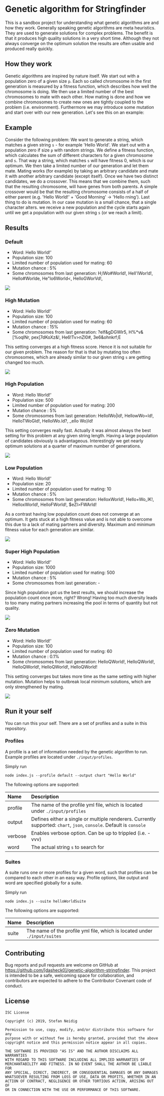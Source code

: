 # Genetic algorithm for Stringfinder
<!-- section: Introduction -->
<!-- Describe briefly what your software is. What problem does it solve? At what target audience is it aimed? -->
This is a sandbox project for understanding what genetic algorithms are and how they work. Generally speaking genetic 
algorithms are meta heuristics. They are used to generate solutions for complex problems. The benefit is that it produces
high quality solutions in a very short time. Although they not always converge on the optimum solution the results are
often usable and produced really quickly.

## How they work
Genetic algorithms are inspired by nature itself. We start out with a population zero of a given size `p`. Each so called
chromosome in the first generation is measured by a fitness function, which describes how well the chromosome is doing.
We then use a limited number of the best chromosomes to mate with each other. How mating is done and how we combine
chromosomes to create new ones are tightly coupled to the problem (i.e. environment). Furthermore we may introduce some
mutation and start over with our new generation. Let's see this on an example:

## Example
Consider the following problem: We want to generate a string, which matches a given string `s` - for example 'Hello World'.
We start out with a population zero if size `p` with random strings. We define a fitness function, which calculates 
the sum of different characters for a given chromosome and `s`. That way a string, which matches `s` will have fitness 0,
which is our optimum. We then take a limited number of our generation and let them mate. Mating works (for example) by 
taking an arbitrary candidate and mate it with another arbitrary candidate (except itself). Once we have two distinct 
candidates, we do a crossover. This means that we combine them, such that the resulting chromosome, will have genes from
both parents. A simple crossover would be that the resulting chromosome consists of a half of either parent (e.g. 'Hello World!' + 'Good Morning' -> 'Hello rning').
Last thing to do is mutation. In our case mutation is a small chance, that a single character alters. we receive a new 
population and the cycle starts again until we get a population with our given string `s` (or we reach a limit).

## Results
### Default
* Word: Hello World!'
* Population size: 100
* Limited number of population used for mating: 60
* Mutation chance : 5%
* Some chromosomes from last generation: H;lWo#World!, Hell'IWor!d!, Hello#Worlde, He\"lo6World<, HelloGWorVd!,

![](./art/default.png)

### High Mutation
* Word: Hello World!'
* Population size: 100
* Limited number of population used for mating: 60
* Mutation chance : 15%
* Some chromosomes from last generation: ?elf&gDGWlr5, H%*v&[%oqlNr, pex[7dKoXz&!, He6!Tv>nZl0#, 3e6&ohnkrf;E

This setting converges at a high fitness score. Hence it is not suitable for our given problem. The reason for that is 
that by mutating too often chromosomes, which are already similar to our given string `s` are getting changed too much. 

![](./art/highMutation.png)

### High Population
* Word: Hello World!'
* Population size: 500
* Limited number of population used for mating: 200
* Mutation chance : 5%
* Some chromosomes from last generation: HellolWo|ld!, HellowWo=ld!, HelloTWoGld!, HellolWo.ld?, _ello Wo}ld!

This setting converges really fast. Actually it was almost always the best setting for this problem at any given string length.
Having a large population of candidates obviously is advantageous. Interestingly we get nearly optimum solutions at a 
quarter of maximum number of generations. 

![](./art/highPopulation.png)

### Low Population
* Word: Hello World!'
* Population size: 20
* Limited number of population used for mating: 10
* Mutation chance : 5%
* Some chromosomes from last generation: HelloxWorld!, Hello+Wo_lK!, HelloxWorld!, HelloFWorld!, $eZl>FWArld!

As a contrast having low population count does not converge at an optimum. It gets stuck at a high fitness value and is
not able to overcome this due to a lack of mating partners and diversity. Maximum and minimum fitness value for each 
generation are similar.

![](./art/lowPopulation.png)

### Super High Population
* Word: Hello World!'
* Population size: 1000
* Limited number of population used for mating: 500
* Mutation chance : 5%
* Some chromosomes from last generation: -

Since high population got us the best results, we should increase the population count once more, right? Wrong! Having 
too much diversity leads to too many mating partners increasing the pool in terms of quantity but not quality. 

![](./art/superHighPopulation.png)

### Zero Mutation
* Word: Hello World!'
* Population size: 100
* Limited number of population used for mating: 60
* Mutation chance : 0.1%
* Some chromosomes from last generation: HelloQWorld!, HelloQWorld!, HelloQWorld!, HelloQWorld!, HelloQWorld!

This setting converges but takes more time as the same setting with higher mutation. Mutation helps to outbreak local 
minimum solutions, which are only strengthened by mating.

![](./art/zeroMutation.png)

## Run it your self
You can run this your self. There are a set of profiles and a suite in this repository.

### Profiles
A profile is a set of information needed by the genetic algorithm to run. Example profiles are located under `./input/profiles`.

Simply run

    node index.js --profile default --output chart "Hello World"
    
The following options are supported: 

| Name | Description | 
|:-|:-|
| profile | The name of the profile yml file, which is located under `./input/profiles` |
| output | Defines either a single or multiple renderers. Currently supported: `chart`, `json`, `console`. Default is `console` |
| verbose | Enables verbose option. Can be up to trippled (i.e. -vvv) |
| word | The actual string `s` to search for |

### Suites
A suite runs one or more profiles for a given word, such that profiles can be compared to each other in an easy way. 
Profile options, like output and word are specified globally for a suite.

Simply run

    node index.js --suite helloWorldSuite
    
The following options are supported: 

| Name | Description | 
|:-|:-|
| suite | The name of the profile yml file, which is located under `./input/suites` |

## Contributing
Bug reports and pull requests are welcome on GitHub at https://github.com/[dasheck0]/genetic-algorithm-stringfinder. This project is intended 
to be a safe, welcoming space for collaboration, and contributors are expected to adhere to the Contributor Covenant code of conduct.

## License

```
ISC License

Copyright (c) 2019, Stefan Neidig

Permission to use, copy, modify, and/or distribute this software for any
purpose with or without fee is hereby granted, provided that the above
copyright notice and this permission notice appear in all copies.

THE SOFTWARE IS PROVIDED "AS IS" AND THE AUTHOR DISCLAIMS ALL WARRANTIES
WITH REGARD TO THIS SOFTWARE INCLUDING ALL IMPLIED WARRANTIES OF
MERCHANTABILITY AND FITNESS. IN NO EVENT SHALL THE AUTHOR BE LIABLE FOR
ANY SPECIAL, DIRECT, INDIRECT, OR CONSEQUENTIAL DAMAGES OR ANY DAMAGES
WHATSOEVER RESULTING FROM LOSS OF USE, DATA OR PROFITS, WHETHER IN AN
ACTION OF CONTRACT, NEGLIGENCE OR OTHER TORTIOUS ACTION, ARISING OUT OF
OR IN CONNECTION WITH THE USE OR PERFORMANCE OF THIS SOFTWARE.
```
